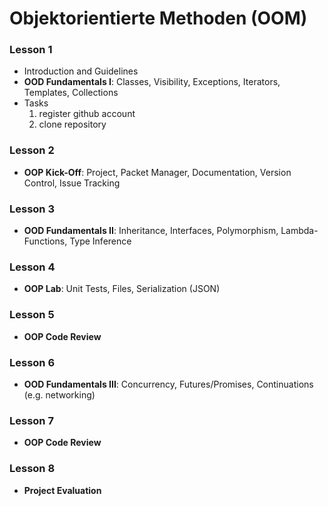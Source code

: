 # Objektorientierte Methoden (OOM)

### Lesson 1
  * Introduction and Guidelines
  * **OOD Fundamentals I**: Classes, Visibility, Exceptions, Iterators, Templates, Collections
  * Tasks
    1. register github account
    2. clone repository

### Lesson 2
  * **OOP Kick-Off**: Project, Packet Manager, Documentation, Version Control, Issue Tracking

### Lesson 3
  * **OOD Fundamentals II**: Inheritance, Interfaces, Polymorphism, Lambda-Functions, Type Inference

### Lesson 4
  * **OOP Lab**: Unit Tests, Files, Serialization (JSON)

### Lesson 5
  * **OOP Code Review**

### Lesson 6
  * **OOD Fundamentals III**: Concurrency, Futures/Promises, Continuations (e.g. networking)

### Lesson 7
  * **OOP Code Review**

### Lesson 8
  * **Project Evaluation**
